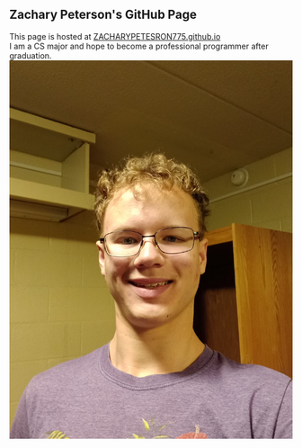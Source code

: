 ## Zachary Peterson's GitHub Page
This page is hosted at [ZACHARYPETESRON775.github.io](https://zacharypeterson775.github.io/)\
I am a CS major and hope to become a professional programmer after graduation.\
<picture>
  <img src="HeadShot.jpg">
</picture>
